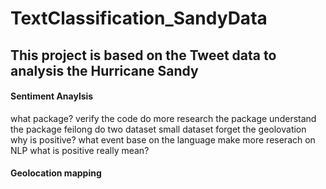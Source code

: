 # TextClassification_SandyData
## This project is based on the Tweet data to analysis the Hurricane Sandy 

#### Sentiment Anaylsis
what package?
verify the code
do more research the package
understand the package
feilong do two dataset
small dataset
forget the geolovation 
why is positive?
what event 
base on the language
make more reserach on NLP
what is positive really mean?


#### Geolocation mapping

